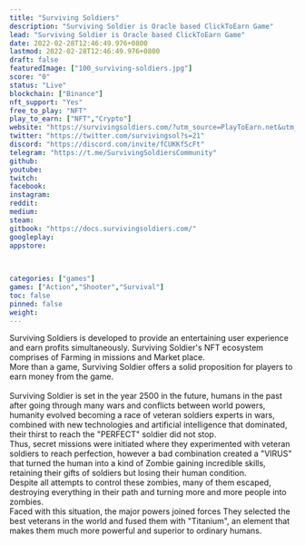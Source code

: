 ```yaml
---
title: "Surviving Soldiers"
description: "Surviving Soldier is Oracle based ClickToEarn Game"
lead: "Surviving Soldier is Oracle based ClickToEarn Game"
date: 2022-02-28T12:46:49.976+0800
lastmod: 2022-02-28T12:46:49.976+0800
draft: false
featuredImage: ["100_surviving-soldiers.jpg"]
score: "0"
status: "Live"
blockchain: ["Binance"]
nft_support: "Yes"
free_to_play: "NFT"
play_to_earn: ["NFT","Crypto"]
website: "https://survivingsoldiers.com/?utm_source=PlayToEarn.net&utm_medium=organic&utm_campaign=gamepage"
twitter: "https://twitter.com/survivingsol?s=21"
discord: "https://discord.com/invite/fCUKKfScFt"
telegram: "https://t.me/SurvivingSoldiersCommunity"
github: 
youtube: 
twitch: 
facebook: 
instagram: 
reddit: 
medium: 
steam: 
gitbook: "https://docs.survivingsoldiers.com/"
googleplay: 
appstore: 

  
    
categories: ["games"]
games: ["Action","Shooter","Survival"]
toc: false
pinned: false
weight: 
---
```

Surviving Soldiers is developed to provide an entertaining user experience and earn profits simultaneously. Surviving Soldier's NFT ecosystem comprises of Farming in missions and Market place. <br> More than a game, Surviving Soldier offers a solid proposition for players to earn money from the game.<br> <br> Surviving Soldier is set in the year 2500 in the future, humans in the past after going through many wars and conflicts between world powers, humanity evolved becoming a race of veteran soldiers experts in wars, combined with new technologies and artificial intelligence that dominated, their thirst to reach the "PERFECT" soldier did not stop.<br> Thus, secret missions were initiated where they experimented with veteran soldiers to reach perfection, however a bad combination created a "VIRUS" that turned the human into a kind of Zombie gaining incredible skills, retaining their gifts of soldiers but losing their human condition.<br> Despite all attempts to control these zombies, many of them escaped, destroying everything in their path and turning more and more people into zombies.<br> Faced with this situation, the major powers joined forces They selected the best veterans in the world and fused them with "Titanium", an element that makes them much more powerful and superior to ordinary humans.